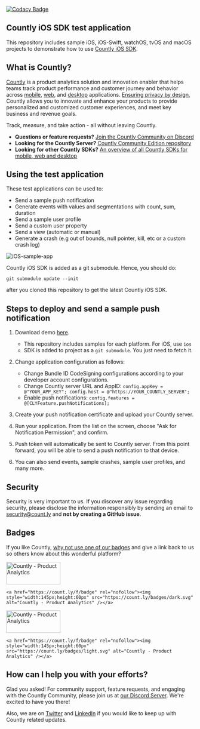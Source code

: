 [![Codacy Badge](https://app.codacy.com/project/badge/Grade/07906a0d2547493daea6b869736d09ce)](https://app.codacy.com/gh/Countly/countly-sample-ios/dashboard?utm_source=gh&utm_medium=referral&utm_content=&utm_campaign=Badge_grade)

## Countly iOS SDK test application

This repository includes sample iOS, iOS-Swift, watchOS, tvOS and macOS projects to demonstrate how to use [Countly iOS SDK](https://github.com/Countly/countly-sdk-ios).

## What is Countly?
[Countly](https://count.ly) is a product analytics solution and innovation enabler that helps teams track product performance and customer journey and behavior across [mobile](https://count.ly/mobile-analytics), [web](https://count.ly/web-analytics),
and [desktop](https://count.ly/desktop-analytics) applications. [Ensuring privacy by design](https://count.ly/privacy-by-design), Countly allows you to innovate and enhance your products to provide personalized and customized customer experiences, and meet key business and revenue goals.

Track, measure, and take action - all without leaving Countly.

* **Questions or feature requests?** [Join the Countly Community on Discord](https://discord.gg/countly)
* **Looking for the Countly Server?** [Countly Community Edition repository](https://github.com/Countly/countly-server)
* **Looking for other Countly SDKs?** [An overview of all Countly SDKs for mobile, web and desktop](https://support.count.ly/hc/en-us/articles/360037236571-Downloading-and-Installing-SDKs#officially-supported-sdks)

## Using the test application

These test applications can be used to: 

* Send a sample push notification
* Generate events with values and segmentations with count, sum, duration
* Send a sample user profile
* Send a custom user property
* Send a view (automatic or manual)
* Generate a crash (e.g out of bounds, null pointer, kill, etc or a custom crash log)

![iOS-sample-app](https://count.ly/github/countly-ios-sample-app.png)

Countly iOS SDK is added as a git submodule. Hence, you should do:

```shell
git submodule update --init
```

after you cloned this repository to get the latest Countly iOS SDK.

## Steps to deploy and send a sample push notification

1. Download demo [here](https://github.com/Countly/countly-sample-ios).

	* This repository includes samples for each platform. For iOS, use `ios`
	* SDK is added to project as a `git submodule`. You just need to fetch it.

2. Change application configuration as follows: 

	* Change Bundle ID CodeSigning configurations according to your developer account configurations.
	* Change Countly server URL and AppID: `config.appKey = @"YOUR_APP_KEY"; config.host = @"https://YOUR_COUNTLY_SERVER";`
	* Enable push notifications: `config.features = @[CLYFeature.pushNotifications];`

3. Create your push notification certificate and upload your Countly server.

4. Run your application. From the list on the screen, choose "Ask for Notification Permission", and confirm.

5. Push token will automatically be sent to Countly server. From this point forward, you will be able to send a push notification to that device. 

6. You can also send events, sample crashes, sample user profiles, and many more.

## Security
Security is very important to us. If you discover any issue regarding security, please disclose the information responsibly by sending an email to security@count.ly and **not by creating a GitHub issue**.

## Badges
If you like Countly, [why not use one of our badges](https://count.ly/brand-assets) and give a link back to us so others know about this wonderful platform?

<a href="https://count.ly/f/badge" rel="nofollow"><img style="width:145px;height:60px" src="https://count.ly/badges/dark.svg?v2" alt="Countly - Product Analytics" /></a>

```JS
<a href="https://count.ly/f/badge" rel="nofollow"><img style="width:145px;height:60px" src="https://count.ly/badges/dark.svg" alt="Countly - Product Analytics" /></a>
```

<a href="https://count.ly/f/badge" rel="nofollow"><img style="width:145px;height:60px" src="https://count.ly/badges/light.svg?v2" alt="Countly - Product Analytics" /></a>

```JS
<a href="https://count.ly/f/badge" rel="nofollow"><img style="width:145px;height:60px" src="https://count.ly/badges/light.svg" alt="Countly - Product Analytics" /></a>
```

## How can I help you with your efforts?
Glad you asked! For community support, feature requests, and engaging with the Countly Community, please join us at [our Discord Server](https://discord.gg/countly). We're excited to have you there!

Also, we are on [Twitter](https://twitter.com/gocountly) and [LinkedIn](https://www.linkedin.com/company/countly) if you would like to keep up with Countly related updates.
